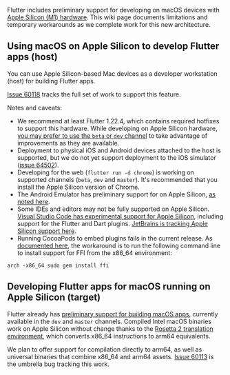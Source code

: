 Flutter includes preliminary support for developing on macOS devices with [Apple Silicon (M1) hardware](https://www.apple.com/mac/m1/). This wiki page documents limitations and temporary workarounds as we complete work for this new architecture.

## Using macOS on Apple Silicon to develop Flutter apps (host)

You can use Apple Silicon-based Mac devices as a developer workstation (host) for building Flutter apps. 

[Issue 60118](https://github.com/flutter/flutter/issues/60118) tracks the full set of work to support this feature. 

Notes and caveats:

- We recommend at least Flutter 1.22.4, which contains required hotfixes to support this hardware. While developing on Apple Silicon hardware, [you may prefer to use the `beta` or `dev` channel](https://flutter.dev/docs/development/tools/sdk/upgrading#switching-flutter-channels) to take advantage of improvements as they are available.
- Deployment to physical iOS and Android devices attached to the host is supported, but we do not yet support deployment to the iOS simulator ([issue 64502](https://github.com/flutter/flutter/issues/64502)).
- Developing for the web (`flutter run -d chrome`) is working on supported channels (`beta`, `dev` and `master`). It's recommended that you install the Apple Silicon version of Chrome. 
- The Android Emulator has preliminary support for on Apple Silicon, [as noted here](https://androidstudio.googleblog.com/2020/12/android-emulator-apple-silicon-preview.html).
- Some IDEs and editors may not be fully supported on Apple Silicon. [Visual Studio Code has experimental support for Apple Silicon](https://github.com/microsoft/vscode/labels/%3Aapple%3A%20si), including support for the Flutter and Dart plugins. [JetBrains is tracking Apple Silicon support here](https://youtrack.jetbrains.com/issue/JBR-2526).
- Running CocoaPods to embed plugins fails in the current release. As [documented here](https://github.com/flutter/flutter/issues/70796), the workaround is to run the following command line to install support for FFI from the x86_64 environment:

```
arch -x86_64 sudo gem install ffi
```

## Developing Flutter apps for macOS running on Apple Silicon (target)

Flutter already has [preliminary support for building macOS apps](https://flutter.dev/desktop), currently available in the `dev` and `master` channels. Compiled Intel macOS binaries work on Apple Silicon without change thanks to the [Rosetta 2 translation environment](https://developer.apple.com/documentation/apple_silicon/about_the_rosetta_translation_environment), which converts x86_64 instructions to arm64 equivalents.

We plan to offer support for compilation directly to arm64, as well as universal binaries that combine x86_64 and arm64 assets. [Issue 60113](https://github.com/flutter/flutter/issues/60113) is the umbrella bug tracking this work.
